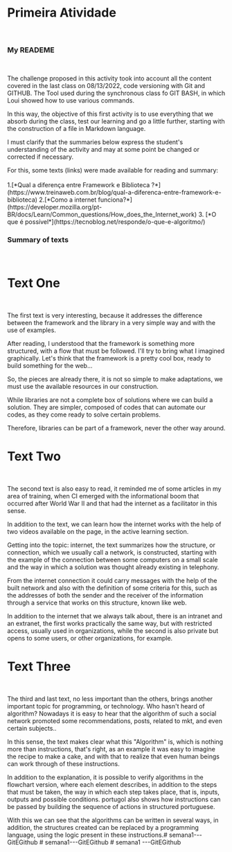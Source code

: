 # __Primeira Atividade__
<br>

### __My READEME__
<br>
<p> The challenge proposed in this activity took into account all the content covered in the last class on 08/13/2022, code versioning with Git and GITHUB. The Tool used during the synchronous class fo GIT BASH, in which Loui showed how to use various commands.
<p> In this way, the objective of this first activity is to use everything that we absorb during the class, test our learning and go a little further, starting with the construction of a file in Markdown language.
<p>I must clarify that the summaries below express the student's understanding of the activity and may at some point be changed or corrected if necessary.
<p> For this, some texts (links) were made available for reading and summary:
<br>
<br>
1.[*Qual a diferença entre Framework e Biblioteca ?*](https://www.treinaweb.com.br/blog/qual-a-diferenca-entre-framework-e-biblioteca)
2.[*Como a internet funciona?*](https://developer.mozilla.org/pt-BR/docs/Learn/Common_questions/How_does_the_Internet_work)
3. [*O que é possível*](https://tecnoblog.net/responde/o-que-e-algoritmo/)
<br>

### __Summary of texts__
<br>

# __Text One__
<br>
<p>The first text is very interesting, because it addresses the difference between the framework and the library in a very simple way and with the use of examples.
<p>After reading, I understood that the framework is something more structured, with a flow that must be followed. I'll try to bring what I imagined graphically. Let's think that the framework is a pretty cool box, ready to build something for the web...
<p>So, the pieces are already there, it is not so simple to make adaptations, we must use the available resources in our construction.
<p>While libraries are not a complete box of solutions where we can build a solution. They are simpler, composed of codes that can automate our codes, as they come ready to solve certain problems.
<p> Therefore, libraries can be part of a framework, never the other way around.
<br>

# __Text Two__
<br>
<p> The second text is also easy to read, it reminded me of some articles in my area of ​​training, when CI emerged with the informational boom that occurred after World War II and that had the internet as a facilitator in this sense.
<p> In addition to the text, we can learn how the internet works with the help of two videos available on the page, in the active learning section.
<p> Getting into the topic: internet, the text summarizes how the structure, or connection, which we usually call a network, is constructed, starting with the example of the connection between some computers on a small scale and the way in which a solution was thought already existing in telephony.
<p>From the internet connection it could carry messages with the help of the built network and also with the definition of some criteria for this, such as the addresses of both the sender and the receiver of the information through a service that works on this structure, known like web.
<p>In addition to the internet that we always talk about, there is an intranet and an extranet, the first works practically the same way, but with restricted access, usually used in organizations, while the second is also private but opens to some users, or other organizations, for example.
<br> 

# __Text Three__
<br>
<p>The third and last text, no less important than the others, brings another important topic for programming, or technology. Who hasn't heard of algorithm? Nowadays it is easy to hear that the algorithm of such a social network promoted some recommendations, posts, related to mkt, and even certain subjects..
<p>In this sense, the text makes clear what this "Algorithm" is, which is nothing more than instructions, that's right, as an example it was easy to imagine the recipe to make a cake, and with that to realize that even human beings can work through of these instructions.
<p>In addition to the explanation, it is possible to verify algorithms in the flowchart version, where each element describes, in addition to the steps that must be taken, the way in which each step takes place, that is, inputs, outputs and possible conditions. portugol also shows how instructions can be passed by building the sequence of actions in structured portuguese.
<p>With this we can see that the algorithms can be written in several ways, in addition, the structures created can be replaced by a programming language, using the logic present in these instructions.# semana1---GitEGithub
# semana1---GitEGithub
# semana1 ---GitEGithub
